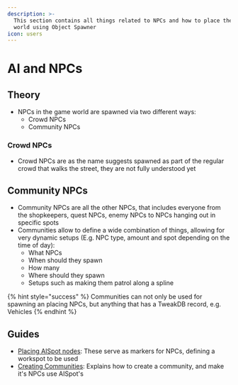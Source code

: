 ```yaml
---
description: >-
  This section contains all things related to NPCs and how to place them in the
  world using Object Spawner
icon: users
---
```


# AI and NPCs

## Theory

* NPCs in the game world are spawned via two different ways:
  * Crowd NPCs
  * Community NPCs

### Crowd NPCs

* Crowd NPCs are as the name suggests spawned as part of the regular crowd that walks the street, they are not fully understood yet

## Community NPCs

* Community NPCs are all the other NPCs, that includes everyone from the shopkeepers, quest NPCs, enemy NPCs to NPCs hanging out in specific spots
* Communities allow to define a wide combination of things, allowing for very dynamic setups (E.g. NPC type, amount and spot depending on the time of day):
  * What NPCs
  * When should they spawn
  * How many
  * Where should they spawn
  * Setups such as making them patrol along a spline

{% hint style="success" %}
Communities can not only be used for spawning an placing NPCs, but anything that has a TweakDB record, e.g. Vehicles
{% endhint %}

## Guides

* [Placing AISpot nodes](placing-aispot-nodes.md): These serve as markers for NPCs, defining a workspot to be used
* [Creating Communities](creating-communities.md): Explains how to create a community, and make it's NPCs use AISpot's
